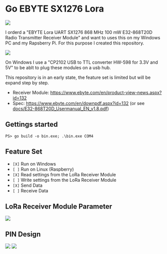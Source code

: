 # Go EBYTE SX1276 Lora

![](docs/overview.jpg)

I orderd a "EBYTE Lora UART SX1276 868 MHz 100 mW E32-868T20D Radio Transmitter Receiver Module" and want to uses this on my Windows PC and my Rapsberry Pi. For this purpose I created this repository.

![](docs/ttlconverter.PNG)

On Windows I use a "CP2102 USB to TTL converter HW-598 for 3.3V and 5V" to be ablt to plug these modules on a usb hub.

This repository is in an early state, the feature set is limited but will be expand step by step.

- Receiver Module: https://www.ebyte.com/en/product-view-news.aspx?id=132
- Spec: https://www.ebyte.com/en/downpdf.aspx?id=132 (or see [docs/E32-868T20D_Usermanual_EN_v1.8.pdf](docs/E32-868T20D_Usermanual_EN_v1.8.pdf))

## Gettings started

```
PS> go build -o bin.exe; .\bin.exe COM4
```

## Feature Set

- `[X]` Run on Windows
- `[ ]` Run on Linux (Raspberry)
- `[X]` Read settings from the LoRa Receiver Module
- `[ ]` Write settings from the LoRa Receiver Module
- `[X]` Send Data
- `[ ]` Receive Data

## LoRa Receiver Module Parameter

![](docs/parameter.PNG)

## PIN Design

![](docs/pin.jpg)
![](docs/pin_notes.PNG)
